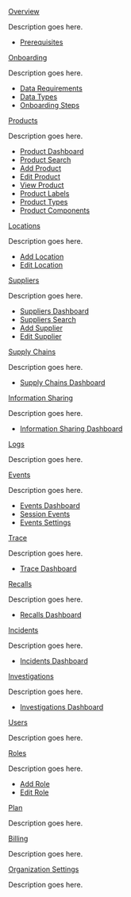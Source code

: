 [Overview](overview.md)

Description goes here.

- [Prerequisites](overview.md#prerequisites)

[Onboarding](onboarding.md)

Description goes here.

- [Data Requirements](onboarding.md#data-requirements)
- [Data Types](onboarding.md#data-types)
- [Onboarding Steps](onboarding.md#onboarding-steps)

[Products](products.md)

Description goes here.

- [Product Dashboard](products-dashboard.md)
- [Product Search](products-search.md)
- [Add Product](products-add.md)
- [Edit Product](products-edit.md)
- [View Product](products-view.md)
- [Product Labels](products-labels.md)
- [Product Types](products-types.md)
- [Product Components](products-components.md)

[Locations](locations.md)

Description goes here.

- [Add Location](locations-add.md)
- [Edit Location](locations-edit.md)

[Suppliers](suppliers.md)

Description goes here.

- [Suppliers Dashboard](suppliers-dashboard.md)
- [Suppliers Search](suppliers-search.md)
- [Add Supplier](suppliers-add.md)
- [Edit Supplier](suppliers-edit.md)

[Supply Chains](supplychains.md)

Description goes here.

- [Supply Chains Dashboard](supplychains-dashboard.md)

[Information Sharing](informationsharing.md)

Description goes here.

- [Information Sharing Dashboard](suppliers-dashboard.md)

[Logs](logs.md)

Description goes here.

[Events](events.md)

Description goes here.

- [Events Dashboard](events-dashboard.md)
- [Session Events](events-sessionevents.md)
- [Events Settings](events-eventsettings.md)

[Trace](trace.md)

Description goes here.

- [Trace Dashboard](trace-dashboard.md)

[Recalls](recalls.md)

Description goes here.

- [Recalls Dashboard](recalls-dashboard.md)

[Incidents](incidents.md)

Description goes here.

- [Incidents Dashboard](incidents-dashboard.md)

[Investigations](investigations.md)

Description goes here.

- [Investigations Dashboard](investigations-dashboard.md)

[Users](users.md)

Description goes here.

[Roles](roles.md)

Description goes here.

- [Add Role](roles-add.md)
- [Edit Role](roles-edit.md)

[Plan](plan.md)

Description goes here.

[Billing](billing.md)

Description goes here.

[Organization Settings](organizationsettings.md)

Description goes here.







